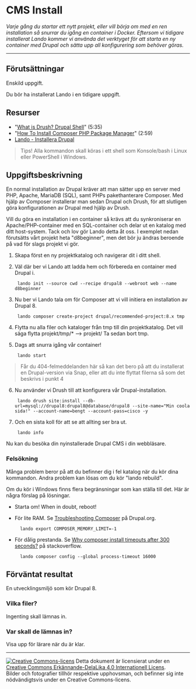 # CMS Install    

_Varje gång du startar ett nytt projekt, eller vill börja om med en ren installation så snurrar du igång en container i Docker. Eftersom vi tidigare installerat Lando kommer vi använda det verktyget för att starta en ny container med Drupal och sätta upp all konfigurering som behöver göras._         

---    

## Förutsättningar    

Enskild uppgift.      

Du bör ha installerat Lando i en tidigare uppgift.      

## Resurser

* "[What is Drush? Drupal Shell](https://youtu.be/WIjSfExbOCM)" (5:35) 
* "[How To Install Composer PHP Package Manager](https://youtu.be/9renbvFpWsI)" (2:59)
* [Lando - Installera Drupal](https://docs.lando.dev/drupal/getting-started.html#quick-start)

> Tips! Alla kommandon skall köras i ett shell som Konsole/bash i Linux eller PowerShell i Windows.       

## Uppgiftsbeskrivning        

En normal installation av Drupal kräver att man sätter upp en server med PHP, Apache, MariaDB (SQL), samt PHPs pakethanterare Composer. Med hjälp av Composer installerar man sedan Drupal och Drush, för att slutligen göra konfigurationen av Drupal med hjälp av Drush.          

Vill du göra en installation i en container så krävs att du synkroniserar en Apache/PHP-container med en SQL-container och delar ut en katalog med ditt host-system. Tack och lov gör Lando detta åt oss. I exemplet nedan förutsätts vårt projekt heta "d8beginner", men det bör ju ändras beroende på vad för slags projekt vi gör.          

1) Skapa först en ny projektkatalog och navigerar dit i ditt shell.       

2) Väl där ber vi Lando att ladda hem och förbereda en container med Drupal i.        

        lando init --source cwd --recipe drupal8 --webroot web --name d8beginner

3) Nu ber vi Lando tala om för Composer att vi vill initiera en installation av Drupal 8. 

        lando composer create-project drupal/recommended-project:8.x tmp
    
4) Flytta nu alla filer och kataloger från tmp till din projektkatalog. Det vill säga flytta projekt/tmp/* --> projekt/ Ta sedan bort tmp.

5) Dags att snurra igång vår container!

        lando start

> Får du 404-felmeddelanden här så kan det bero på att du installerat en Drupal-version via Snap, eller att du inte flyttat filerna så som det beskrivs i punkt 4  
6) Nu använder vi Drush till att konfigurera vår Drupal-installation. 

        lando drush site:install --db-url=mysql://drupal8:drupal8@database/drupal8 --site-name="Min coola sida!" --account-name=bengt --account-pass=cisco -y

7) Och en sista koll för att se att allting ser bra ut. 

        lando info

Nu kan du besöka din nyinstallerade Drupal CMS i din webbläsare. 

### Felsökning      

Många problem beror på att du befinner dig i fel katalog när du kör dina kommandon. Andra problem kan lösas om du kör "lando rebuild".  

Om du kör i Windows finns flera begränsningar som kan ställa till det. Här är några förslag på lösningar.       

* Starta om! When in doubt, reboot!
* För lite RAM. Se [Troubleshooting Composer](https://www.drupal.org/docs/develop/using-composer/troubleshooting-composer#s-insufficient-memory) på Drupal.org.         

        lando export COMPOSER_MEMORY_LIMIT=-1

* För dålig prestanda. Se [Why composer install timeouts after 300 seconds?](https://stackoverflow.com/questions/18917768/why-composer-install-timeouts-after-300-seconds) på stackoverflow.        

        lando composer config --global process-timeout 16000

## Förväntat resultat

En utvecklingsmiljö som kör Drupal 8. 

### Vilka filer?

Ingenting skall lämnas in.     

### Var skall de lämnas in?

Visa upp för lärare när du är klar.        

---     

[![Creative Commons-licens](https://i.creativecommons.org/l/by-sa/4.0/80x15.png)](http://creativecommons.org/licenses/by-sa/4.0/) Detta dokument är licensierat under en [Creative Commons Erkännande-DelaLika 4.0 Internationell Licens](http://creativecommons.org/licenses/by-sa/4.0/).    
Bilder och fotografier tillhör respektive upphovsman, och befinner sig inte nödvändigtsvis under en Creative Commons-licens.    

